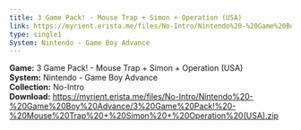 ```yaml
---
title: 3 Game Pack! - Mouse Trap + Simon + Operation (USA)
link: https://myrient.erista.me/files/No-Intro/Nintendo%20-%20Game%20Boy%20Advance/3%20Game%20Pack!%20-%20Mouse%20Trap%20+%20Simon%20+%20Operation%20(USA).zip
type: single1
System: Nintendo - Game Boy Advance
---
```

<b>Game:</b> 3 Game Pack! - Mouse Trap + Simon + Operation (USA)<br>
<b>System:</b> Nintendo - Game Boy Advance<br>
<b>Collection:</b> No-Intro<br>
<b>Download:</b> https://myrient.erista.me/files/No-Intro/Nintendo%20-%20Game%20Boy%20Advance/3%20Game%20Pack!%20-%20Mouse%20Trap%20+%20Simon%20+%20Operation%20(USA).zip